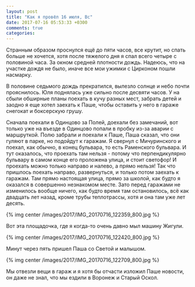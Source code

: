 ```yaml
---
layout: post
title: "Как я провёл 16 июля, Вс"
date: 2017-07-16 05:53:33 +0300
comments: true
categories: 
---
```

Странным образом проснулся ещё до пяти часов, все крутит, но спать больше не хочется, хотя после тяжелого дня я спал всего четыре с половиной часа. За окном средней плотности дождь. Надеюсь, что на участке дождя не было, иначе все мои ужимки с Цирконом пошли насмарку.

В половине седьмого дождь прекратился, вылезло солнце и небо почти прояснилось. Юля поднялась уже сильно после десвяти часов. У на сбыли обширные планы поехать в кучу разных мест, забрать детей и заодно я еще хотел заехать к Паше, чтобы оставить у него в гараже снегокат и боксерскую грушу.

Сначала поехали в Одинцово за Полей, доехали без замечаний, вот только уже на въезде в Одинцово попали в пробку из-за аварии с маршруткой. Полю забрали и поехали к Паше, Паша сказал, что они гуляют в парке, но подойдут к гаражам. Я свернул с Мичуринского и поехал, как обычно, в конец бульвара, то есть Раменского бульвара. И тут оказалось, что проехать там нельзя - потому что перпендикулярно бульвару в самом конце его проложена улица, и стоит светофор! И проехать можно только направо и налево, а прямо нельзя! Так что пришлось поехать направо, развернуться, и только потом заехать к гаражам. Там прямо настоящая улица, прямо за школой, как будто я оказался в совершенно незнакомом месте. Зато перед гаражами не изменилось вообще ничего, как будто время там остановилось, всё как двадцать лет назад, кроме трубы теплотрассы, хотя и она там уже лет десять.

{% img center /images/2017/IMG_20170716_122359_800.jpg %}

Вот эта площадочка, где я когда-то очень давно мыл машину Жигули.

{% img center /images/2017/IMG_20170716_122420_800.jpg %}

Минут через пять пришел Паша со Светой и малышом.

{% img center /images/2017/IMG_20170716_122709_800.jpg %}

Мы отвезли вещи в гараж и я хотя бы отчасти изложил Паше новости, он даже не знал, что мы ездили в Воронеж и Старый Оскол.
